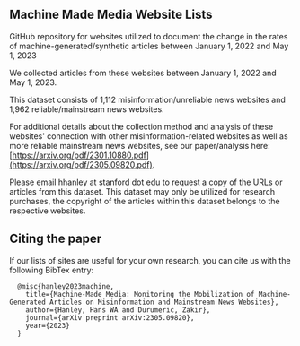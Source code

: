 

## Machine Made Media Website Lists
GitHub repository for websites utilized to document the change in the rates of machine-generated/synthetic articles between January 1, 2022 and May 1, 2023

We collected articles from these websites between January 1, 2022 and May 1, 2023. 

This dataset consists of 1,112 misinformation/unreliable news websites and 1,962 reliable/mainstream news websites. 

For additional details about the collection method and analysis of these websites' connection with other misinformation-related websites as well as more reliable mainstream news websites, see our paper/analysis here: [https://arxiv.org/pdf/2301.10880.pdf](https://arxiv.org/pdf/2305.09820.pdf). 

Please email hhanley at stanford dot edu to request a copy of the URLs or articles from this dataset. This dataset may only be utilized for research purchases, the copyright of the articles within this dataset belongs to the respective websites. 

## Citing the paper
If our lists of sites are useful for your own research, you can cite us with the following BibTex entry:
```
  @misc{hanley2023machine,
    title={Machine-Made Media: Monitoring the Mobilization of Machine-Generated Articles on Misinformation and Mainstream News Websites},
    author={Hanley, Hans WA and Durumeric, Zakir},
    journal={arXiv preprint arXiv:2305.09820},
    year={2023}
  }
```
